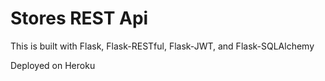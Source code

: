 # Stores REST Api

This is built with Flask, Flask-RESTful, Flask-JWT, and Flask-SQLAlchemy

Deployed on Heroku
